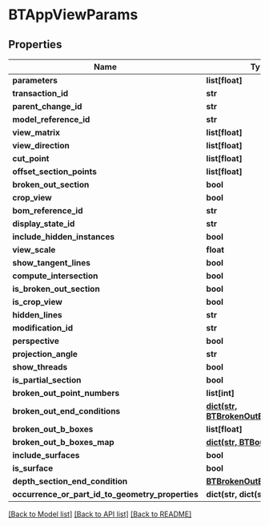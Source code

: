 # BTAppViewParams

## Properties
Name | Type | Description | Notes
------------ | ------------- | ------------- | -------------
**parameters** | **list[float]** |  | [optional] 
**transaction_id** | **str** |  | [optional] 
**parent_change_id** | **str** |  | [optional] 
**model_reference_id** | **str** |  | [optional] 
**view_matrix** | **list[float]** |  | [optional] 
**view_direction** | **list[float]** |  | [optional] 
**cut_point** | **list[float]** |  | [optional] 
**offset_section_points** | **list[float]** |  | [optional] 
**broken_out_section** | **bool** |  | [optional] 
**crop_view** | **bool** |  | [optional] 
**bom_reference_id** | **str** |  | [optional] 
**display_state_id** | **str** |  | [optional] 
**include_hidden_instances** | **bool** |  | [optional] 
**view_scale** | **float** |  | [optional] 
**show_tangent_lines** | **bool** |  | [optional] 
**compute_intersection** | **bool** |  | [optional] 
**is_broken_out_section** | **bool** |  | [optional] 
**is_crop_view** | **bool** |  | [optional] 
**hidden_lines** | **str** |  | [optional] 
**modification_id** | **str** |  | [optional] 
**perspective** | **bool** |  | [optional] 
**projection_angle** | **str** |  | [optional] 
**show_threads** | **bool** |  | [optional] 
**is_partial_section** | **bool** |  | [optional] 
**broken_out_point_numbers** | **list[int]** |  | [optional] 
**broken_out_end_conditions** | [**dict(str, BTBrokenOutEndCondition)**](BTBrokenOutEndCondition.md) |  | [optional] 
**broken_out_b_boxes** | **list[float]** |  | [optional] 
**broken_out_b_boxes_map** | [**dict(str, BTBoundingBox)**](BTBoundingBox.md) |  | [optional] 
**include_surfaces** | **bool** |  | [optional] 
**is_surface** | **bool** |  | [optional] 
**depth_section_end_condition** | [**BTBrokenOutEndCondition**](BTBrokenOutEndCondition.md) |  | [optional] 
**occurrence_or_part_id_to_geometry_properties** | **dict(str, dict(str, str))** |  | [optional] 

[[Back to Model list]](../README.md#documentation-for-models) [[Back to API list]](../README.md#documentation-for-api-endpoints) [[Back to README]](../README.md)


